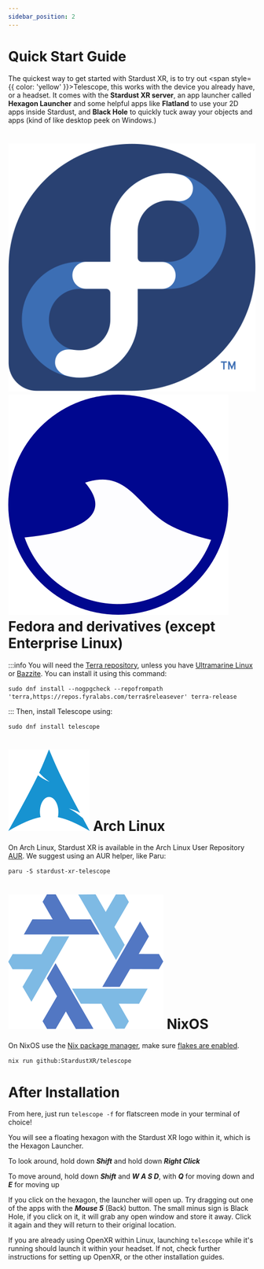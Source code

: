 ```yaml
---
sidebar_position: 2
---
```


# Quick Start Guide  

The quickest way to get started with Stardust XR, is to try out <span style={{ color: 'yellow' }}>Telescope</span>, this works with the device you already have, or a headset. It comes with the **Stardust XR server**, an app launcher called **Hexagon Launcher** and some helpful apps like **Flatland** to use your 2D apps inside Stardust,  and **Black Hole** to quickly tuck away your objects and apps (kind of like desktop peek on Windows.)
<h1>
  <img 
    src="/img/docs/Fedora_logo.svg" 
    alt="Fedora Logo" 
    style={{ verticalAlign: 'middle', height: '1em', marginRight: '0.5em' }} 
  />
  <img 
    src="/img/docs/ultramarine-logo.svg" 
    alt="Ultramarine Logo" 
    style={{ verticalAlign: 'middle', height: '1em', marginRight: '0.5em' }} 
  />
  Fedora and derivatives (except Enterprise Linux)
</h1>

:::info
You will need the [Terra repository](https://terra.fyralabs.com/), unless you have [Ultramarine Linux](https://ultramarine-linux.org) or [Bazzite](https://bazzite.gg). You can install it using this command:
```
sudo dnf install --nogpgcheck --repofrompath 'terra,https://repos.fyralabs.com/terra$releasever' terra-release
```
:::
Then, install Telescope using:
```
sudo dnf install telescope 
``` 
<h1>
  <img src="/img/docs/arch.png" alt="Logo" style={{ verticalAlign: 'middle', height: '1em', marginRight: '0.5em' }} />
  Arch Linux 
</h1>

On Arch Linux, Stardust XR is available in the Arch Linux User Repository [AUR](https://aur.archlinux.org/packages/stardust-xr-telescope). We suggest using an AUR helper, like Paru:
```
paru -S stardust-xr-telescope
```
<h1>
  <img src="/img/docs/nixos.svg" alt="Logo" style={{ verticalAlign: 'middle', height: '1em', marginRight: '0.5em' }} />
  NixOS 
</h1>

On NixOS use the [Nix package manager](https://nixos.org/download/#nix-install-linux), make sure [flakes are enabled](https://nixos.wiki/wiki/flakes).
```
nix run github:StardustXR/telescope
```
# After Installation
From here, just run `telescope -f` for flatscreen mode in your terminal of choice!

You will see a floating hexagon with the Stardust XR logo within it, which is the Hexagon Launcher.


To look around, hold down ***Shift*** and hold down ***Right Click***

To move around, hold down ***Shift*** and ***W A S D***, with ***Q*** for moving down and ***E*** for moving up

If you click on the hexagon, the launcher will open up. Try dragging out one of the apps with the ***Mouse 5*** (Back) button. The small minus sign is Black Hole, if you click on it, it will grab any open window and store it away. Click it again and they will return to their original location.

If you are already using OpenXR within Linux, launching `telescope` while it's running should launch it within your headset. If not, check further instructions for setting up OpenXR, or the other installation guides. 
